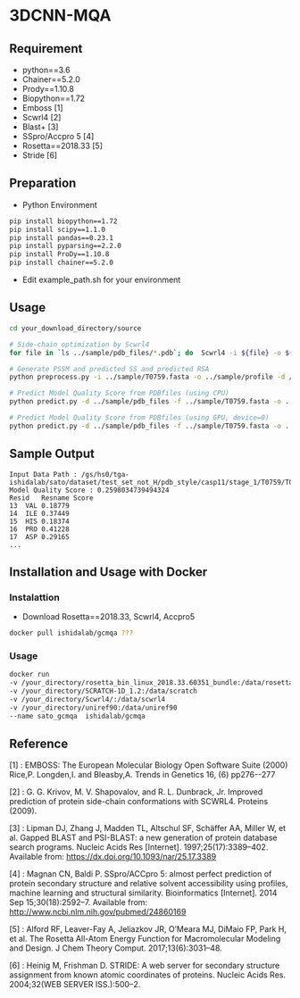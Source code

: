 # 3DCNN-MQA

## Requirement
- python==3.6
- Chainer==5.2.0
- Prody==1.10.8
- Biopython==1.72
- Emboss [1]
- Scwrl4 [2]
- Blast+ [3]
- SSpro/Accpro 5 [4]
- Rosetta==2018.33 [5]
- Stride [6]
## Preparation

- Python Environment
```bash
pip install biopython==1.72
pip install scipy==1.1.0
pip install pandas==0.23.1
pip install pyparsing==2.2.0
pip install ProDy==1.10.8
pip install chainer==5.2.0
```
- Edit example_path.sh for your environment


## Usage
```bash
cd your_download_directory/source

# Side-chain optimization by Scwrl4
for file in `ls ../sample/pdb_files/*.pdb`; do  Scwrl4 -i ${file} -o ${file}; done

# Generate PSSM and predicted SS and predicted RSA
python preprocess.py -i ../sample/T0759.fasta -o ../sample/profile -d /your_directory/uniref90/uniref90 -n 4

# Predict Model Quality Score from PDBfiles (using CPU)
python predict.py -d ../sample/pdb_files -f ../sample/T0759.fasta -o ../sample/result -m ../data/pretrained_model.npz -p ../sample/profile

# Predict Model Quality Score from PDBfiles (using GPU, device=0)
python predict.py -d ../sample/pdb_files -f ../sample/T0759.fasta -o ../sample/result -m ../data/pretrained_model.npz -p ../sample/profile -g 0

```
## Sample Output
```text
Input Data Path : /gs/hs0/tga-ishidalab/sato/dataset/test_set_not_H/pdb_style/casp11/stage_1/T0759/T0759TS022_2.pdb
Model Quality Score : 0.2598034739494324
Resid	Resname	Score
13	VAL	0.18779
14	ILE	0.37449
15	HIS	0.18374
16	PRO	0.41228
17	ASP	0.29165
...
```


## Installation and Usage with Docker

### Instalattion
- Download Rosetta==2018.33, Scwrl4, Accpro5

```bash
docker pull ishidalab/gcmqa ???
```

### Usage
```bash
docker run 
-v /your_directory/rosetta_bin_linux_2018.33.60351_bundle:/data/rosetta
-v /your_directory/SCRATCH-1D_1.2:/data/scratch 
-v /your_directory/Scwrl4/:/data/scwrl4
-v /your_directory/uniref90:/data/uniref90
--name sato_gcmqa  ishidalab/gcmqa 
```

## Reference
[1] : EMBOSS: The European Molecular Biology Open Software Suite (2000) Rice,P. Longden,I. and Bleasby,A. Trends in Genetics 16, (6) pp276--277

[2] : G. G. Krivov, M. V. Shapovalov, and R. L. Dunbrack, Jr. Improved prediction of protein side-chain conformations with SCWRL4. Proteins (2009).

[3] : Lipman DJ, Zhang J, Madden TL, Altschul SF, Schäffer AA, Miller W, et al. Gapped BLAST and PSI-BLAST: a new generation of protein database search programs. Nucleic Acids Res [Internet]. 1997;25(17):3389–402. Available from: https://dx.doi.org/10.1093/nar/25.17.3389

[4] : Magnan CN, Baldi P. SSpro/ACCpro 5: almost perfect prediction of protein secondary structure and relative solvent accessibility using profiles, machine learning and structural similarity. Bioinformatics [Internet]. 2014 Sep 15;30(18):2592–7. Available from: http://www.ncbi.nlm.nih.gov/pubmed/24860169

[5] : Alford RF, Leaver-Fay A, Jeliazkov JR, O’Meara MJ, DiMaio FP, Park H, et al. The Rosetta All-Atom Energy Function for Macromolecular Modeling and Design. J Chem Theory Comput. 2017;13(6):3031–48. 

[6] : Heinig M, Frishman D. STRIDE: A web server for secondary structure assignment from known atomic coordinates of proteins. Nucleic Acids Res. 2004;32(WEB SERVER ISS.):500–2. 